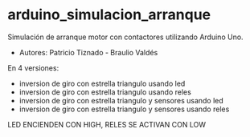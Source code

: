 # arduino_simulacion_arranque
Simulación de arranque motor con contactores utilizando Arduino Uno.
- Autores: Patricio Tiznado - Braulio Valdés

En 4 versiones:

* inversion de giro con estrella triangulo usando led
* inversion de giro con estrella triangulo usando reles
* inversion de giro con estrella triangulo y sensores usando led
* inversion de giro con estrella triangulo y sensores usando reles

LED ENCIENDEN CON HIGH, RELES SE ACTIVAN CON LOW

